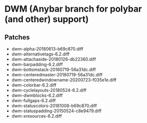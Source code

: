 # DWM (Anybar branch for polybar (and other) support)
## Patches
* dwm-alpha-20180613-b69c870.diff
* dwm-alternativetags-6.2.diff
* dwm-attachaside-20180126-db22360.diff
* dwm-barpadding-6.2.diff
* dwm-bottomstack-20160719-56a31dc.diff
* dwm-centeredmaster-20160719-56a31dc.diff
* dwm-centeredwindowname-20200723-f035e1e.diff
* dwm-colorbar-6.2.diff
* dwm-cyclelayouts-20180524-6.2.diff
* dwm-dwmblocks-6.2.diff
* dwm-fullgaps-6.2.diff
* dwm-statuscolors-20181008-b69c870.diff
* dwm-statuspadding-20150524-c8e9479.diff
* dwm-xresources-6.2.diff

